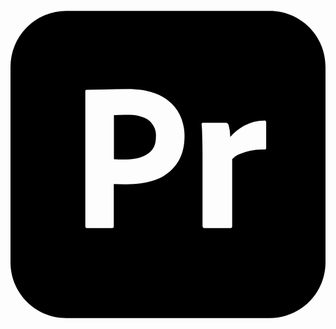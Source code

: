<svg role="img" viewBox="0 0 24 24" xmlns="http://www.w3.org/2000/svg"><path d="M10.15 8.42a2.93 2.93 0 00-1.18-.2 13.9 13.9 0 00-1.09.02v3.36l.39.02h.53c.39 0 .78-.06 1.15-.18.32-.09.6-.28.82-.53.21-.25.31-.59.31-1.03a1.45 1.45 0 00-.93-1.46zM19.75.3H4.25A4.25 4.25 0 000 4.55v14.9c0 2.35 1.9 4.25 4.25 4.25h15.5c2.35 0 4.25-1.9 4.25-4.25V4.55C24 2.2 22.1.3 19.75.3zm-7.09 11.65c-.4.56-.96.98-1.61 1.22-.68.25-1.43.34-2.25.34l-.5-.01-.43-.01v3.21a.12.12 0 01-.11.14H5.82c-.08 0-.12-.04-.12-.13V6.42c0-.07.03-.11.1-.11l.56-.01.76-.02.87-.02.91-.01c.82 0 1.5.1 2.06.31.5.17.96.45 1.34.82.32.32.57.71.73 1.14.15.42.23.85.23 1.3 0 .86-.2 1.57-.6 2.13zm6.82-3.15v1.95c0 .08-.05.11-.16.11a4.35 4.35 0 00-1.92.37c-.19.09-.37.21-.51.37v5.1c0 .1-.04.14-.13.14h-1.97a.14.14 0 01-.16-.12v-5.58l-.01-.75-.02-.78c0-.23-.02-.45-.04-.68a.1.1 0 01.07-.11h1.78c.1 0 .18.07.2.16a3.03 3.03 0 01.13.92c.3-.35.67-.64 1.08-.86a3.1 3.1 0 011.52-.39c.07-.01.13.04.14.11v.04z"/></svg>
